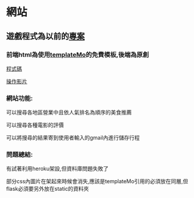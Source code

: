 # 網站

## 遊戲程式為以前的[專案](https://github.com/zhengyucen/wp109b/blob/main/finaltest.md )

### 前端html為使用[templateMo](https://templatemo.com/about)的免費模板,後端為原創 

[程式碼](https://github.com/zhengyucen/ws110a/tree/master/hw/%E7%B6%B2%E7%AB%99)

[操作影片](https://drive.google.com/file/d/1Xw8D1BdoozIJH6Z9tf4L0VHDwk_28rAd/view?usp=sharing)

### 網站功能:

可以搜尋各地區營業中且依人氣排名為順序的美食推薦

可以搜尋各種電影的評價

可以將搜尋的結果寄到使用者輸入的gmail內進行儲存行程

### 問題總結:

有試著利用heroku架設,但資料庫問題失敗了

部分css內圖片在架起來時候會消失,應該是templateMo引用的必須放在同層,但flask必須要另外放在static的資料夾


